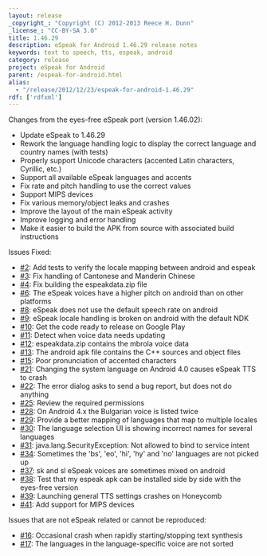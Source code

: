 ```yaml
---
layout: release
_copyright_: "Copyright (C) 2012-2013 Reece H. Dunn"
_license_: "CC-BY-SA 3.0"
title: 1.46.29
description: eSpeak for Android 1.46.29 release notes
keywords: text to speech, tts, espeak, android
category: release
project: eSpeak for Android
parent: /espeak-for-android.html
alias:
  - "/release/2012/12/23/espeak-for-android-1.46.29"
rdf: ['rdfxml']
---
```


Changes from the eyes-free eSpeak port (version 1.46.02):

*  Update eSpeak to 1.46.29
*  Rework the language handling logic to display the correct language and country names (with tests)
*  Properly support Unicode characters (accented Latin characters, Cyrillic, etc.)
*  Support all available eSpeak languages and accents
*  Fix rate and pitch handling to use the correct values
*  Support MIPS devices
*  Fix various memory/object leaks and crashes
*  Improve the layout of the main eSpeak activity
*  Improve logging and error handling
*  Make it easier to build the APK from source with associated build instructions

Issues Fixed:

*  [#2](https://github.com/rhdunn/espeak/issues/2): Add tests to verify the locale mapping between android and espeak
*  [#3](https://github.com/rhdunn/espeak/issues/3): Fix handling of Cantonese and Manderin Chinese
*  [#4](https://github.com/rhdunn/espeak/issues/4): Fix building the espeakdata.zip file
*  [#6](https://github.com/rhdunn/espeak/issues/6): The eSpeak voices have a higher pitch on android than on other platforms
*  [#8](https://github.com/rhdunn/espeak/issues/8): eSpeak does not use the default speech rate on android
*  [#9](https://github.com/rhdunn/espeak/issues/9): eSpeak locale handling is broken on android with the default NDK
*  [#10](https://github.com/rhdunn/espeak/issues/10): Get the code ready to release on Google Play
*  [#11](https://github.com/rhdunn/espeak/issues/11): Detect when voice data needs updating
*  [#12](https://github.com/rhdunn/espeak/issues/12): espeakdata.zip contains the mbrola voice data
*  [#13](https://github.com/rhdunn/espeak/issues/13): The android apk file contains the C++ sources and object files
*  [#15](https://github.com/rhdunn/espeak/issues/15): Poor pronunciation of accented characters
*  [#21](https://github.com/rhdunn/espeak/issues/21): Changing the system language on Android 4.0 causes eSpeak TTS to crash
*  [#22](https://github.com/rhdunn/espeak/issues/22): The error dialog asks to send a bug report, but does not do anything
*  [#25](https://github.com/rhdunn/espeak/issues/25): Review the required permissions
*  [#28](https://github.com/rhdunn/espeak/issues/28): On Android 4.x the Bulgarian voice is listed twice
*  [#29](https://github.com/rhdunn/espeak/issues/29): Provide a better mapping of languages that map to multiple locales
*  [#30](https://github.com/rhdunn/espeak/issues/30): The language selection UI is showing incorrect names for several languages
*  [#31](https://github.com/rhdunn/espeak/issues/31): java.lang.SecurityException: Not allowed to bind to service intent
*  [#34](https://github.com/rhdunn/espeak/issues/34): Sometimes the 'bs', 'eo', 'hi', 'hy' and 'no' languages are not picked up
*  [#37](https://github.com/rhdunn/espeak/issues/37): sk and sl eSpeak voices are sometimes mixed on android
*  [#38](https://github.com/rhdunn/espeak/issues/38): Test that my espeak apk can be installed side by side with the eyes-free version
*  [#39](https://github.com/rhdunn/espeak/issues/39): Launching general TTS settings crashes on Honeycomb
*  [#41](https://github.com/rhdunn/espeak/issues/41): Add support for MIPS devices

Issues that are not eSpeak related or cannot be reproduced:

*  [#16](https://github.com/rhdunn/espeak/issues/16): Occasional crash when rapidly starting/stopping text synthesis
*  [#17](https://github.com/rhdunn/espeak/issues/17): The languages in the language-specific voice are not sorted
